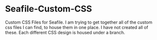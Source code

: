 # Seafile-Custom-CSS
Custom CSS Files for Seafile.
I am trying to get together all of the custom css files I can find, to house them in one place. I have not created all of these.
Each different CSS design is housed under a branch.
